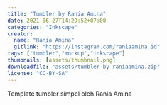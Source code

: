 ```yaml
---
title: "Tumbler by Rania Amina"
date: 2021-06-27T14:29:52+07:00
categories: "Inkscape"
creator: 
  name: "Rania Amina"
  gitlink: "https://instagram.com/raniaamina.id"
tags: ["tumbler","mockup","inkscape"]
thumbnails: [assets/thumbnail.png]
downloadfile: "assets/tumbler-by-raniaamina.zip"
license: "CC-BY-SA"
---
```

Template tumbler simpel oleh Rania Amina